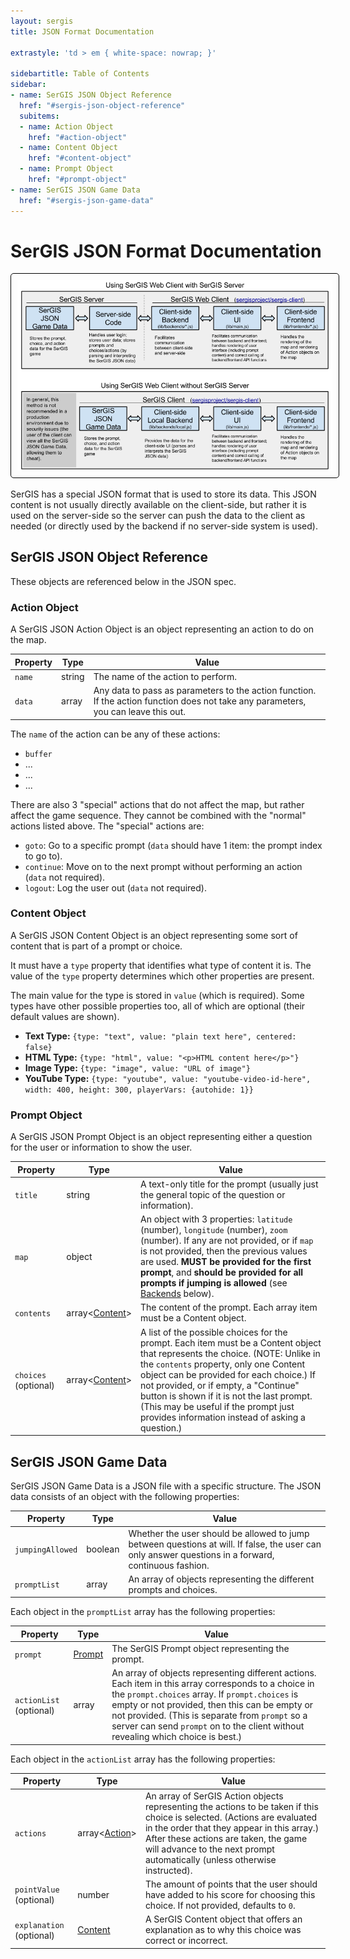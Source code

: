 ```yaml
---
layout: sergis
title: JSON Format Documentation

extrastyle: 'td > em { white-space: nowrap; }'

sidebartitle: Table of Contents
sidebar:
- name: SerGIS JSON Object Reference
  href: "#sergis-json-object-reference"
  subitems:
  - name: Action Object
    href: "#action-object"
  - name: Content Object
    href: "#content-object"
  - name: Prompt Object
    href: "#prompt-object"
- name: SerGIS JSON Game Data
  href: "#sergis-json-game-data"
---
```

# SerGIS JSON Format Documentation

<p style="text-align: center;"><a href="https://docs.google.com/drawings/d/1aDEHLen7vmv6BJ2mfVee2BMB6y3Zp8NhDK-hQRfoTIc/edit?usp=sharing" target="_blank"><img src="server-client.png" style="border: 1px solid black; padding: 10px; border-radius: 5px;"></a></p>

SerGIS has a special JSON format that is used to store its data. This JSON content is not usually directly available on the client-side, but rather it is used on the server-side so the server can push the data to the client as needed (or directly used by the backend if no server-side system is used).

## SerGIS JSON Object Reference

These objects are referenced below in the JSON spec.

### Action Object

A SerGIS JSON Action Object is an object representing an action to do on the map.

| Property | Type   | Value
| -------- | -----  | -----
| `name`   | string | The name of the action to perform.
| `data`   | array  | Any data to pass as parameters to the action function. If the action function does not take any parameters, you can leave this out.

The `name` of the action can be any of these actions:

 - `buffer`
 - ...
 - ...
 - ...

There are also 3 "special" actions that do not affect the map, but rather affect the game sequence. They cannot be combined with the "normal" actions listed above. The "special" actions are:

 - `goto`: Go to a specific prompt (`data` should have 1 item: the prompt index to go to).
 - `continue`: Move on to the next prompt without performing an action (`data` not required).
 - `logout`: Log the user out (`data` not required).

### Content Object

A SerGIS JSON Content Object is an object representing some sort of content that is part of a prompt or choice.

It must have a `type` property that identifies what type of content it is. The value of the `type` property determines which other properties are present.

The main value for the type is stored in `value` (which is required). Some types have other possible properties too, all of which are optional (their default values are shown).

 - **Text Type:** `{type: "text", value: "plain text here", centered: false}`
 - **HTML Type:** `{type: "html", value: "<p>HTML content here</p>"}`
 - **Image Type:** `{type: "image", value: "URL of image"}`
 - **YouTube Type:** `{type: "youtube", value: "youtube-video-id-here", width: 400, height: 300, playerVars: {autohide: 1}}`

### Prompt Object

A SerGIS JSON Prompt Object is an object representing either a question for the user or information to show the user.

| Property  | Type   | Value
| --------  | ----   | -----
| `title`   | string | A text-only title for the prompt (usually just the general topic of the question or information).
| `map`     | object | An object with 3 properties: `latitude` (number), `longitude` (number), `zoom` (number). If any are not provided, or if `map` is not provided, then the previous values are used. **MUST be provided for the first prompt**, and **should be provided for all prompts if jumping is allowed** (see [Backends](#backends) below).
| `contents` | array&lt;[Content][contentobject]&gt; | The content of the prompt. Each array item must be a Content object.
| `choices` (optional) | array&lt;[Content][contentobject]&gt; | A list of the possible choices for the prompt. Each item must be a Content object that represents the choice. (NOTE: Unlike in the `contents` property, only one Content object can be provided for each choice.) If not provided, or if empty, a "Continue" button is shown if it is not the last prompt. (This may be useful if the prompt just provides information instead of asking a question.)

## SerGIS JSON Game Data

SerGIS JSON Game Data is a JSON file with a specific structure. The JSON data consists of an object with the following properties:

| Property | Type | Value
| -------- | ---- | -----
| `jumpingAllowed` | boolean | Whether the user should be allowed to jump between questions at will. If false, the user can only answer questions in a forward, continuous fashion.
| `promptList` | array | An array of objects representing the different prompts and choices.

Each object in the `promptList` array has the following properties:

| Property | Type | Value
| -------- | ---- | -----
| `prompt` | [Prompt][promptobject] | The SerGIS Prompt object representing the prompt.
| `actionList` (optional) | array | An array of objects representing different actions. Each item in this array corresponds to a choice in the `prompt.choices` array. If `prompt.choices` is empty or not provided, then this can be empty or not provided. (This is separate from `prompt` so a server can send `prompt` on to the client without revealing which choice is best.)

Each object in the `actionList` array has the following properties:

| Property | Type | Value
| -------- | ---- | -----
| `actions` | array<[Action][actionobject]> | An array of SerGIS Action objects representing the actions to be taken if this choice is selected. (Actions are evaluated in the order that they appear in this array.) After these actions are taken, the game will advance to the next prompt automatically (unless otherwise instructed).
| `pointValue` (optional) | number | The amount of points that the user should have added to his score for choosing this choice. If not provided, defaults to `0`.
| `explanation` (optional) | [Content][contentobject] | A SerGIS Content object that offers an explanation as to why this choice was correct or incorrect.



[actionobject]: #action-object "SerGIS JSON Action Object"
[contentobject]: #content-object "SerGIS JSON Content Object"
[promptobject]: #prompt-object "SerGIS JSON Prompt Object"
